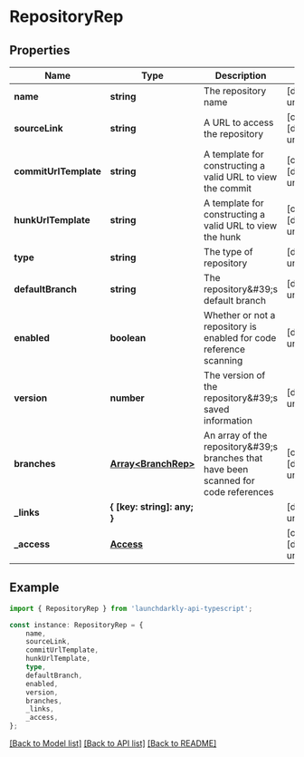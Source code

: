 # RepositoryRep


## Properties

Name | Type | Description | Notes
------------ | ------------- | ------------- | -------------
**name** | **string** | The repository name | [default to undefined]
**sourceLink** | **string** | A URL to access the repository | [optional] [default to undefined]
**commitUrlTemplate** | **string** | A template for constructing a valid URL to view the commit | [optional] [default to undefined]
**hunkUrlTemplate** | **string** | A template for constructing a valid URL to view the hunk | [optional] [default to undefined]
**type** | **string** | The type of repository | [default to undefined]
**defaultBranch** | **string** | The repository\&#39;s default branch | [default to undefined]
**enabled** | **boolean** | Whether or not a repository is enabled for code reference scanning | [default to undefined]
**version** | **number** | The version of the repository\&#39;s saved information | [default to undefined]
**branches** | [**Array&lt;BranchRep&gt;**](BranchRep.md) | An array of the repository\&#39;s branches that have been scanned for code references | [optional] [default to undefined]
**_links** | **{ [key: string]: any; }** |  | [default to undefined]
**_access** | [**Access**](Access.md) |  | [optional] [default to undefined]

## Example

```typescript
import { RepositoryRep } from 'launchdarkly-api-typescript';

const instance: RepositoryRep = {
    name,
    sourceLink,
    commitUrlTemplate,
    hunkUrlTemplate,
    type,
    defaultBranch,
    enabled,
    version,
    branches,
    _links,
    _access,
};
```

[[Back to Model list]](../README.md#documentation-for-models) [[Back to API list]](../README.md#documentation-for-api-endpoints) [[Back to README]](../README.md)

